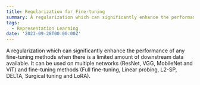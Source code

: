 ```yaml
---
title: Regularization for Fine-tuning
summary: A regularization which can significantly enhance the performance of any fine-tuning methods when there is a limited amount of downstream data available. (Submitted to ICLR 2024)
tags:
  - Representation Learning
date: '2023-09-28T00:00:00Z'
---
```


A regularization which can significantly enhance the performance of any fine-tuning methods when there is a limited amount of downstream data available. It can be used on multiple networks (ResNet, VGG, MobileNet and ViT) and fine-tuning methods (Full fine-tuning, Linear probing, L2-SP, DELTA, Surgical tuning and LoRA).